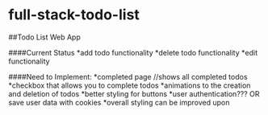 # full-stack-todo-list
##Todo List Web App

####Current Status
*add todo functionality
*delete todo functionality
*edit functionality 

####Need to Implement:
*completed page //shows all completed todos
*checkbox that allows you to complete todos
*animations to the creation and deletion of todos
*better styling for buttons
*user authentication??? OR save user data with cookies 
*overall styling can be improved upon
